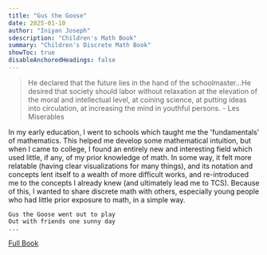 ```yaml
---
title: "Gus the Goose"
date: 2025-01-10
author: "Iniyan Joseph"
sdescription: "Children's Math Book" 
summary: "Children's Discrete Math Book" 
showToc: true
disableAnchoredHeadings: false
---
```


> He declared that the future lies in the hand of the schoolmaster...He desired that society should labor without relaxation at the elevation of the moral and intellectual level, at coining science, at putting ideas into circulation, at increasing the mind in youthful persons. - Les Miserables

In my early education, I went to schools which taught me the 'fundamentals' of mathematics. This helped me develop some mathematical intuition, but when I came to college, I found an entirely new and interesting field which used little, if any, of my prior knowledge of math. In some way, it felt more relatable (having clear visualizations for many things), and its notation and concepts lent itself to a wealth of more difficult works, and re-introduced me to the concepts I already knew (and ultimately lead me to TCS). Because of this, I wanted to share discrete math with others, especially young people who had little prior exposure to math, in a simple way. 


```
Gus the Goose went out to play
Out with friends one sunny day
...
```
[Full Book](https://github.com/iniyanijoseph/Gus_the_Goose/blob/main/main.pdf)

